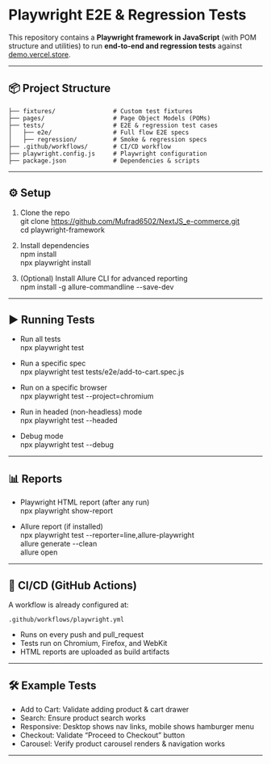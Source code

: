 # Playwright E2E & Regression Tests

This repository contains a **Playwright framework in JavaScript** (with POM structure and utilities) to run **end-to-end and regression tests** against [demo.vercel.store](https://demo.vercel.store).

---

## 📦 Project Structure

    ├── fixtures/                # Custom test fixtures
    ├── pages/                   # Page Object Models (POMs)
    ├── tests/                   # E2E & regression test cases
    │   ├── e2e/                 # Full flow E2E specs
    │   ├── regression/          # Smoke & regression specs
    ├── .github/workflows/       # CI/CD workflow
    ├── playwright.config.js     # Playwright configuration
    ├── package.json             # Dependencies & scripts

---

## ⚙️ Setup

1. Clone the repo  
   git clone https://github.com/Mufrad6502/NextJS_e-commerce.git  
   cd playwright-framework  

2. Install dependencies  
   npm install  
   npx playwright install  

3. (Optional) Install Allure CLI for advanced reporting  
   npm install -g allure-commandline --save-dev  

---

## ▶️ Running Tests

- Run all tests  
  npx playwright test  

- Run a specific spec  
  npx playwright test tests/e2e/add-to-cart.spec.js  

- Run on a specific browser  
  npx playwright test --project=chromium  

- Run in headed (non-headless) mode  
  npx playwright test --headed  

- Debug mode  
  npx playwright test --debug  

---

## 📊 Reports

- Playwright HTML report (after any run)  
  npx playwright show-report  

- Allure report (if installed)  
  npx playwright test --reporter=line,allure-playwright  
  allure generate --clean  
  allure open  

---

## 🔄 CI/CD (GitHub Actions)

A workflow is already configured at:

    .github/workflows/playwright.yml

- Runs on every push and pull_request  
- Tests run on Chromium, Firefox, and WebKit  
- HTML reports are uploaded as build artifacts  


---

## 🛠️ Example Tests

- Add to Cart: Validate adding product & cart drawer  
- Search: Ensure product search works  
- Responsive: Desktop shows nav links, mobile shows hamburger menu  
- Checkout: Validate “Proceed to Checkout” button  
- Carousel: Verify product carousel renders & navigation works  

---
